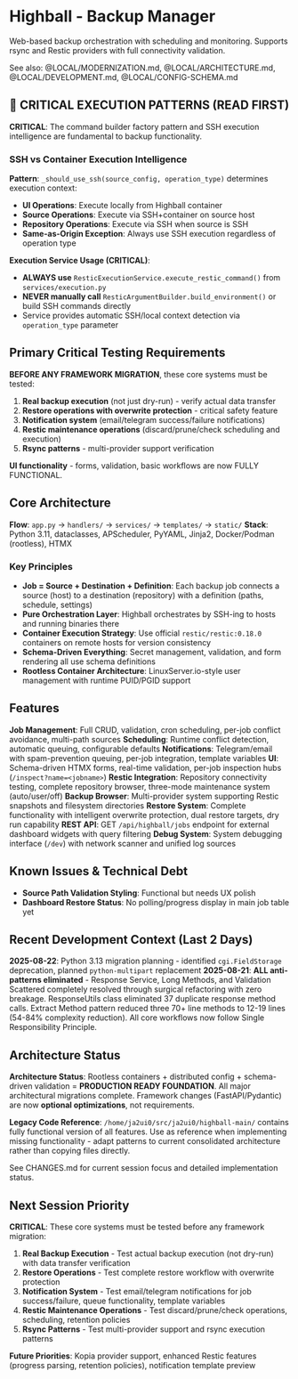 # Highball - Backup Manager

Web-based backup orchestration with scheduling and monitoring. Supports rsync and Restic providers with full connectivity validation.

See also: @LOCAL/MODERNIZATION.md, @LOCAL/ARCHITECTURE.md, @LOCAL/DEVELOPMENT.md, @LOCAL/CONFIG-SCHEMA.md

## 🚨 CRITICAL EXECUTION PATTERNS (READ FIRST)

**CRITICAL**: The command builder factory pattern and SSH execution intelligence are fundamental to backup functionality.

### SSH vs Container Execution Intelligence

**Pattern**: `_should_use_ssh(source_config, operation_type)` determines execution context:
- **UI Operations**: Execute locally from Highball container  
- **Source Operations**: Execute via SSH+container on source host
- **Repository Operations**: Execute via SSH when source is SSH
- **Same-as-Origin Exception**: Always use SSH execution regardless of operation type

**Execution Service Usage (CRITICAL)**:
- **ALWAYS use** `ResticExecutionService.execute_restic_command()` from `services/execution.py`
- **NEVER manually call** `ResticArgumentBuilder.build_environment()` or build SSH commands directly
- Service provides automatic SSH/local context detection via `operation_type` parameter

## Primary Critical Testing Requirements

**BEFORE ANY FRAMEWORK MIGRATION**, these core systems must be tested:

1. **Real backup execution** (not just dry-run) - verify actual data transfer
2. **Restore operations with overwrite protection** - critical safety feature
3. **Notification system** (email/telegram success/failure notifications)
4. **Restic maintenance operations** (discard/prune/check scheduling and execution)
5. **Rsync patterns** - multi-provider support verification

**UI functionality** - forms, validation, basic workflows are now FULLY FUNCTIONAL.

## Core Architecture

**Flow**: `app.py` → `handlers/` → `services/` → `templates/` → `static/`
**Stack**: Python 3.11, dataclasses, APScheduler, PyYAML, Jinja2, Docker/Podman (rootless), HTMX

### Key Principles
- **Job = Source + Destination + Definition**: Each backup job connects a source (host) to a destination (repository) with a definition (paths, schedule, settings)
- **Pure Orchestration Layer**: Highball orchestrates by SSH-ing to hosts and running binaries there
- **Container Execution Strategy**: Use official `restic/restic:0.18.0` containers on remote hosts for version consistency
- **Schema-Driven Everything**: Secret management, validation, and form rendering all use schema definitions
- **Rootless Container Architecture**: LinuxServer.io-style user management with runtime PUID/PGID support

## Features

**Job Management**: Full CRUD, validation, cron scheduling, per-job conflict avoidance, multi-path sources
**Scheduling**: Runtime conflict detection, automatic queuing, configurable defaults
**Notifications**: Telegram/email with spam-prevention queuing, per-job integration, template variables
**UI**: Schema-driven HTMX forms, real-time validation, per-job inspection hubs (`/inspect?name=<jobname>`)
**Restic Integration**: Repository connectivity testing, complete repository browser, three-mode maintenance system (auto/user/off)
**Backup Browser**: Multi-provider system supporting Restic snapshots and filesystem directories
**Restore System**: Complete functionality with intelligent overwrite protection, dual restore targets, dry run capability
**REST API**: GET `/api/highball/jobs` endpoint for external dashboard widgets with query filtering
**Debug System**: System debugging interface (`/dev`) with network scanner and unified log sources

## Known Issues & Technical Debt

- **Source Path Validation Styling**: Functional but needs UX polish
- **Dashboard Restore Status**: No polling/progress display in main job table yet

## Recent Development Context (Last 2 Days)

**2025-08-22**: Python 3.13 migration planning - identified `cgi.FieldStorage` deprecation, planned `python-multipart` replacement
**2025-08-21**: **ALL anti-patterns eliminated** - Response Service, Long Methods, and Validation Scattered completely resolved through surgical refactoring with zero breakage. ResponseUtils class eliminated 37 duplicate response method calls. Extract Method pattern reduced three 70+ line methods to 12-19 lines (54-84% complexity reduction). All core workflows now follow Single Responsibility Principle.

## Architecture Status

**Architecture Status**: Rootless containers + distributed config + schema-driven validation = **PRODUCTION READY FOUNDATION**. All major architectural migrations complete. Framework changes (FastAPI/Pydantic) are now **optional optimizations**, not requirements.

**Legacy Code Reference**: `/home/ja2ui0/src/ja2ui0/highball-main/` contains fully functional version of all features. Use as reference when implementing missing functionality - adapt patterns to current consolidated architecture rather than copying files directly.

See CHANGES.md for current session focus and detailed implementation status.

## Next Session Priority

**CRITICAL**: These core systems must be tested before any framework migration:

1. **Real Backup Execution** - Test actual backup execution (not dry-run) with data transfer verification
2. **Restore Operations** - Test complete restore workflow with overwrite protection 
3. **Notification System** - Test email/telegram notifications for job success/failure, queue functionality, template variables
4. **Restic Maintenance Operations** - Test discard/prune/check operations, scheduling, retention policies  
5. **Rsync Patterns** - Test multi-provider support and rsync execution patterns

**Future Priorities**: Kopia provider support, enhanced Restic features (progress parsing, retention policies), notification template preview
